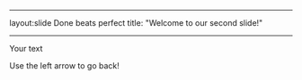 

---

layout:slide
Done beats perfect
title: "Welcome to our second slide!"

---

Your text

Use the left arrow to go back!
